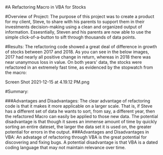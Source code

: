 #A Refactoring Macro in VBA for Stocks

#Overview of Project: The purpose of this project was to create a product for my client, Steve, 
to share with his parents to support them in their investments decision-making using a clean and 
organized output of information. Essesntially, Steven and his parents are now able to use the 
simple click-of-a-button to sift through thousands of data points.

#Results: The refactoring code showed a great deal of difference in growth of stocks between 2017 and
2018. As you can see in the below images, 2017 had nearly all positive change in return, whereas in 2018
there was near unanymous loss in value. On both years' data, the stocks were refactored in an extremely
fast time, as evidenced by the stopwatch from the macro:

Screen Shot 2021-12-15 at 4.19.12 PM.png




#Summary: 

###Advantages and Disadvantages: The clear advantage of refactoring code is that it makes it
more applicable on a larger scale. That is, if Steve has a different set of data he wants to sort, from
say, a different year, then the refactored Macro can easily be applied to those new data. The potential
disadvantage is that though it saves an immense amount of time by quickly sorting an entire dateset, the
larger the data set it is used on, the greater potential for errors in the output. ###Advantages and
Disadvantages in VBA: An advatage of refactoring through VBA is the great potential for discovering and
fixing bugs. A potential disadvantage is that VBA is a dated coding language that may not maintain
relevance over time.
